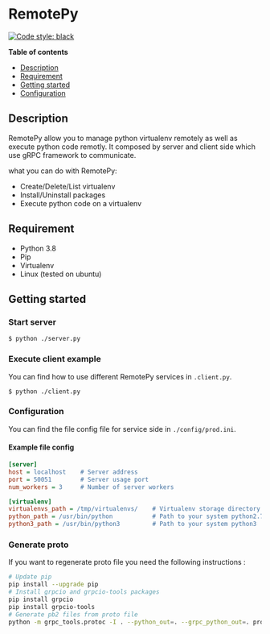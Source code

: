 # RemotePy

[![Code style: black](https://img.shields.io/badge/code%20style-black-000000.svg)](https://github.com/psf/black)

**Table of contents**

- [Description](#Description)
- [Requirement](#Requirement)
- [Getting started](#Getting-started)
- [Configuration](#Configuration)

## Description

RemotePy allow you to manage python virtualenv remotely as well as execute python code remotly. 
It composed by server and client side which use gRPC framework to communicate.

what you can do with RemotePy:
- Create/Delete/List virtualenv
- Install/Uninstall packages
- Execute python code on a virtualenv

## Requirement
- Python 3.8
- Pip 
- Virtualenv
- Linux (tested on ubuntu)

## Getting started
### Start server
```shell
$ python ./server.py
```
### Execute client example
You can find how to use different RemotePy services in ``.client.py``.

```shell
$ python ./client.py
```

### Configuration
You can find the file config file for service side in ``./config/prod.ini``.
#### Example file config
``` ini 
[server]
host = localhost    # Server address
port = 50051        # Server usage port
num_workers = 3     # Number of server workers 

[virtualenv]
virtualenvs_path = /tmp/virtualenvs/    # Virtualenv storage directory
python_path = /usr/bin/python           # Path to your system python2.7 
python3_path = /usr/bin/python3         # Path to your system python3

```

### Generate proto
If you want to regenerate proto file you need the following instructions :
``` bash
# Update pip
pip install --upgrade pip
# Install grpcio and grpcio-tools packages
pip install grpcio
pip install grpcio-tools
# Generate pb2 files from proto file
python -m grpc_tools.protoc -I . --python_out=. --grpc_python_out=. proto/remotepy.proto
```


